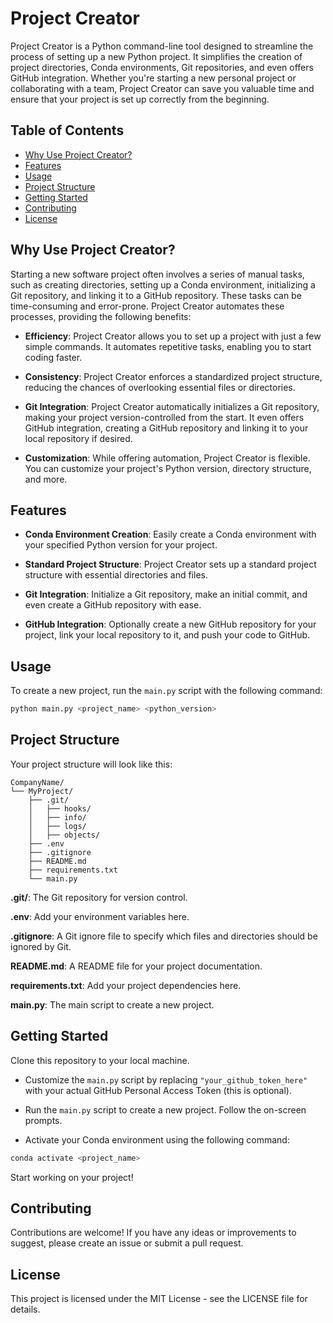 # Project Creator

Project Creator is a Python command-line tool designed to streamline the process of setting up a new Python project. It simplifies the creation of project directories, Conda environments, Git repositories, and even offers GitHub integration. Whether you're starting a new personal project or collaborating with a team, Project Creator can save you valuable time and ensure that your project is set up correctly from the beginning.

## Table of Contents

- [Why Use Project Creator?](#why-use-project-creator)
- [Features](#features)
- [Usage](#usage)
- [Project Structure](#project-structure)
- [Getting Started](#getting-started)
- [Contributing](#contributing)
- [License](#license)

## Why Use Project Creator?

Starting a new software project often involves a series of manual tasks, such as creating directories, setting up a Conda environment, initializing a Git repository, and linking it to a GitHub repository. These tasks can be time-consuming and error-prone. Project Creator automates these processes, providing the following benefits:

- **Efficiency**: Project Creator allows you to set up a project with just a few simple commands. It automates repetitive tasks, enabling you to start coding faster.

- **Consistency**: Project Creator enforces a standardized project structure, reducing the chances of overlooking essential files or directories.

- **Git Integration**: Project Creator automatically initializes a Git repository, making your project version-controlled from the start. It even offers GitHub integration, creating a GitHub repository and linking it to your local repository if desired.

- **Customization**: While offering automation, Project Creator is flexible. You can customize your project's Python version, directory structure, and more.

## Features

- **Conda Environment Creation**: Easily create a Conda environment with your specified Python version for your project.

- **Standard Project Structure**: Project Creator sets up a standard project structure with essential directories and files.

- **Git Integration**: Initialize a Git repository, make an initial commit, and even create a GitHub repository with ease.

- **GitHub Integration**: Optionally create a new GitHub repository for your project, link your local repository to it, and push your code to GitHub.

## Usage

To create a new project, run the `main.py` script with the following command:

```bash
python main.py <project_name> <python_version>
```

## Project Structure
Your project structure will look like this:

    CompanyName/
    └── MyProject/
        ├── .git/
        │   ├── hooks/
        │   ├── info/
        │   ├── logs/
        │   ├── objects/
        ├── .env
        ├── .gitignore
        ├── README.md
        ├── requirements.txt
        └── main.py

**.git/**: The Git repository for version control.

**.env**: Add your environment variables here.

**.gitignore**: A Git ignore file to specify which files and directories should be ignored by Git.

**README.md**: A README file for your project documentation.

**requirements.txt**: Add your project dependencies here.

**main.py**: The main script to create a new project.

## Getting Started
Clone this repository to your local machine.

- Customize the `main.py` script by replacing `"your_github_token_here"` with your actual GitHub Personal Access Token (this is optional).

- Run the `main.py` script to create a new project. Follow the on-screen prompts.

- Activate your Conda environment using the following command:

```bash
conda activate <project_name>
```

Start working on your project!


## Contributing
Contributions are welcome! If you have any ideas or improvements to suggest, please create an issue or submit a pull request.

## License
This project is licensed under the MIT License - see the LICENSE file for details.
